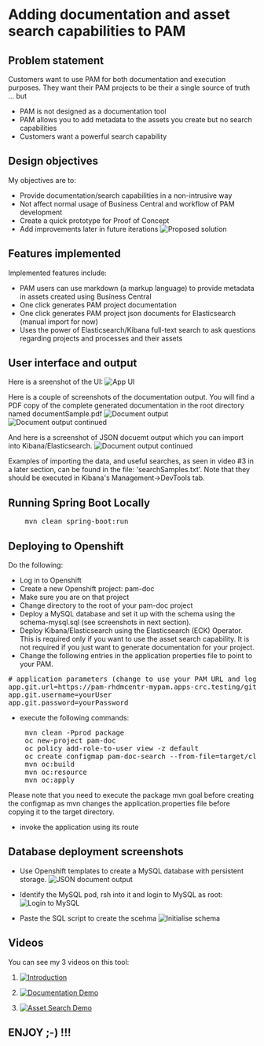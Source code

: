 # Adding documentation and asset search capabilities to PAM

## Problem statement

Customers want to use PAM for both documentation and execution purposes. They want their PAM projects to be their a single source of truth ... but
* PAM is not designed as a documentation tool
* PAM allows you to add  metadata to the assets you create but no search capabilities
* Customers want a powerful search capability

## Design objectives

My objectives are to:
* Provide documentation/search capabilities in a non-intrusive way
* Not affect normal usage of Business Central and workflow of PAM development
* Create a quick prototype for Proof of Concept
* Add improvements later in future iterations
![Proposed solution](images/solution.jpg "Proposed solution")

## Features implemented

Implemented features include:
* PAM users can use markdown (a markup language) to provide metadata in assets created using Business Central
* One click generates PAM project documentation
* One click generates PAM project json documents for Elasticsearch (manual import for now)
* Uses the power of Elasticsearch/Kibana full-text search to ask questions regarding projects and processes and their assets

## User interface and output
Here is a sreenshot of the UI:
![App UI](images/app-ui.png "APP UI")

Here is a couple of screenshots of the documentation output. You will find a PDF copy of the complete generated documentation in the root directory named documentSample.pdf
![Document output](images/documentSample1.png "Document output")
![Document output continued](images/documentSample2.png "Document output continued")

And here is a screenshot of JSON docuemt output which you can import into Kibana/Elasticsearch.
![Document output continued](images/jsonDocuments.png "JSON document output")

Examples of importing the data, and useful searches, as seen in video #3 in a later section, can be found in the file: 'searchSamples.txt'. Note that they should be executed in Kibana's Management->DevTools tab.

## Running Spring Boot Locally
<pre>
    mvn clean spring-boot:run
</pre>

## Deploying to Openshift
Do the following:
* Log in to Openshift
* Create a new Openshift project: pam-doc
* Make sure you are on that project
* Change directory to the root of your pam-doc project
* Deploy a MySQL database and set it up with the schema using the schema-mysql.sql (see screenshots in next section).
* Deploy Kibana/Elasticsearch using the Elasticsearch (ECK) Operator. This is required only if you want to use the asset search capability. It is not required if you just want to generate documentation for your project. 
* Change the following entries in the application properties file to point to your PAM.
<pre>
# application parameters (change to use your PAM URL and login)
app.git.url=https://pam-rhdmcentr-mypam.apps-crc.testing/git/
app.git.username=yourUser
app.git.password=yourPassword
</pre>
* execute the following commands:
<pre>
	mvn clean -Pprod package
	oc new-project pam-doc
	oc policy add-role-to-user view -z default
	oc create configmap pam-doc-search --from-file=target/classes/application.properties
	mvn oc:build
	mvn oc:resource
	mvn oc:apply
</pre>

Please note that you need to execute the package mvn goal before creating the configmap as mvn changes the application.properties file before copying it to the target directory.
* invoke the application using its route


## Database deployment screenshots
* Use Openshift templates to create a MySQL database with persistent storage.
![JSON document output](images/pd-database.png "Create MySQL database")

* Identify the MySQL pod, rsh into it and login to MySQL as root:
![Login to MySQL](images/pd-mysql.png "Login to MySQL")

* Paste the SQL script to create the scehma
![Initialise schema](images/pd-mysql2.png "Initialise schema")

## Videos

You can see my 3 videos on this tool:
1. [![Introduction](https://youtu.be/wBNwzBb3MaA/0.jpg)](https://youtu.be/wBNwzBb3MaA&feature=youtu.be)

2. [![Documentation Demo](https://youtu.be/d8Ta82nhaes/0.jpg)](https://youtu.be/d8Ta82nhaes&feature=youtu.be)

3. [![Asset Search Demo](https://youtu.be/XCxTxV_Hsms/0.jpg)](https://youtu.be/XCxTxV_Hsms&feature=youtu.be)


## ENJOY ;-) !!! 